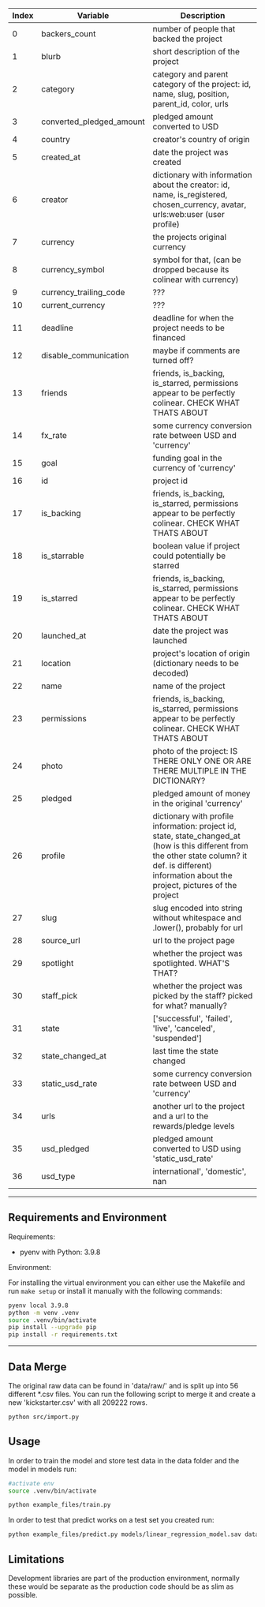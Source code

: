 | Index | Variable                | Description                                                                                                                   |		
|-------|------------------------|-------------------------------------------------------------------------------------------------------------------------------|		
|	0	|	backers_count	|	number of people that backed the project
|	1	|	blurb	|	short description of the project
|	2	|	category	|	category and parent category of the project: id, name, slug, position, parent_id, color, urls
|	3	|	converted_pledged_amount	|	pledged amount converted to USD
|	4	|	country	|	creator's country of origin
|	5	|	created_at	|	date the project was created
|	6	|	creator	|	dictionary with information about the creator: id, name, is_registered, chosen_currency, avatar, urls:web:user (user profile)
|	7	|	currency	|	the projects original currency
|	8	|	currency_symbol	|	symbol for that, (can be dropped because its colinear with currency)
|	9	|	currency_trailing_code	|	???
|	10	|	current_currency	|	???
|	11	|	deadline	|	deadline for when the project needs to be financed
|	12	|	disable_communication	|	maybe if comments are turned off?
|	13	|	friends	|	friends, is_backing, is_starred, permissions appear to be perfectly colinear. CHECK WHAT THATS ABOUT
|	14	|	fx_rate	|	some currency conversion rate between USD and 'currency'
|	15	|	goal	|	funding goal in the currency of 'currency'
|	16	|	id	|	project id
|	17	|	is_backing	|	friends, is_backing, is_starred, permissions appear to be perfectly colinear. CHECK WHAT THATS ABOUT
|	18	|	is_starrable	|	boolean value if project could potentially be starred
|	19	|	is_starred	|	friends, is_backing, is_starred, permissions appear to be perfectly colinear. CHECK WHAT THATS ABOUT
|	20	|	launched_at	|	date the project was launched
|	21	|	location	|	project's location of origin (dictionary needs to be decoded)
|	22	|	name	|	name of the project
|	23	|	permissions	|	friends, is_backing, is_starred, permissions appear to be perfectly colinear. CHECK WHAT THATS ABOUT
|	24	|	photo	|	photo of the project: IS THERE ONLY ONE OR ARE THERE MULTIPLE IN THE DICTIONARY?
|	25	|	pledged	|	pledged amount of money in the original 'currency'
|	26	|	profile	|	dictionary with profile information: project id, state, state_changed_at (how is this different from the other state column? it def. is different) information about the project, pictures of the project
|	27	|	slug	|	slug encoded into string without whitespace and .lower(), probably for url
|	28	|	source_url	|	url to the project page
|	29	|	spotlight	|	whether the project was spotlighted. WHAT'S THAT?
|	30	|	staff_pick	|	whether the project was picked by the staff? picked for what? manually?
|	31	|	state	|	['successful', 'failed', 'live', 'canceled', 'suspended']
|	32	|	state_changed_at	|	last time the state changed
|	33	|	static_usd_rate	|	some currency conversion rate between USD and 'currency'
|	34	|	urls	|	another url to the project and a url to the rewards/pledge levels
|	35	|	usd_pledged	|	pledged amount converted to USD using 'static_usd_rate'
|	36	|	usd_type	|	international', 'domestic', nan

---
## Requirements and Environment

Requirements:
- pyenv with Python: 3.9.8

Environment: 

For installing the virtual environment you can either use the Makefile and run `make setup` or install it manually with the following commands: 

```Bash
pyenv local 3.9.8
python -m venv .venv
source .venv/bin/activate
pip install --upgrade pip
pip install -r requirements.txt
```
---
## Data Merge

The original raw data can be found in 'data/raw/' and is split up into 56 different *.csv files. You can run the following script to merge it and create a new 'kickstarter.csv' with all 209222 rows.

```Bash
python src/import.py
```

## Usage

In order to train the model and store test data in the data folder and the model in models run:

```bash
#activate env
source .venv/bin/activate

python example_files/train.py  
```

In order to test that predict works on a test set you created run:

```bash
python example_files/predict.py models/linear_regression_model.sav data/X_test.csv data/y_test.csv
```

## Limitations

Development libraries are part of the production environment, normally these would be separate as the production code should be as slim as possible.
